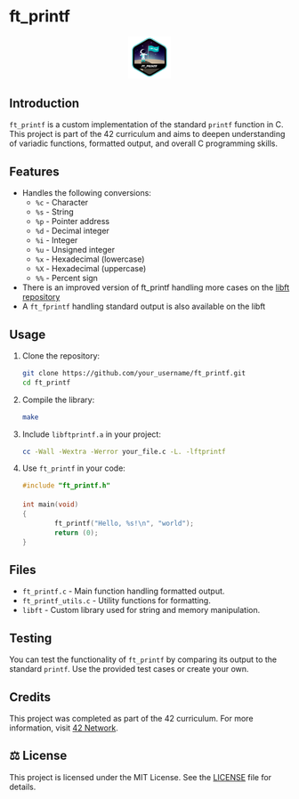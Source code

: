 # ft_printf

<p align="center">
	<img src="img/ft_printfe.png" alt="ft_printf Badge" width="15%">
</p>

## Introduction

`ft_printf` is a custom implementation of the standard `printf` function in C. This project is part of the 42 curriculum and aims to deepen understanding of variadic functions, formatted output, and overall C programming skills.

## Features

- Handles the following conversions:
	- `%c` - Character
	- `%s` - String
	- `%p` - Pointer address
	- `%d` - Decimal integer
	- `%i` - Integer
	- `%u` - Unsigned integer
	- `%x` - Hexadecimal (lowercase)
	- `%X` - Hexadecimal (uppercase)
	- `%%` - Percent sign
- There is an improved version of ft_printf handling more cases on the <a href="https://github.com/UnMugViolet/libft">libft repository</a>
- A `ft_fprintf` handling standard output is also available on the libft
## Usage

1. Clone the repository:
	 ```bash
	 git clone https://github.com/your_username/ft_printf.git
	 cd ft_printf
	 ```

2. Compile the library:
	 ```bash
	 make
	 ```

3. Include `libftprintf.a` in your project:
	 ```bash
	 cc -Wall -Wextra -Werror your_file.c -L. -lftprintf
	 ```

4. Use `ft_printf` in your code:
	 ```c
	 #include "ft_printf.h"

	 int main(void)
	 {
			 ft_printf("Hello, %s!\n", "world");
			 return (0);
	 }
	 ```

## Files

- `ft_printf.c` - Main function handling formatted output.
- `ft_printf_utils.c` - Utility functions for formatting.
- `libft` - Custom library used for string and memory manipulation.

## Testing

You can test the functionality of `ft_printf` by comparing its output to the standard `printf`. Use the provided test cases or create your own.

## Credits

This project was completed as part of the 42 curriculum. For more information, visit [42 Network](https://www.42.fr/).

## ⚖️ License

This project is licensed under the MIT License. See the [LICENSE](LICENSE) file for details.

